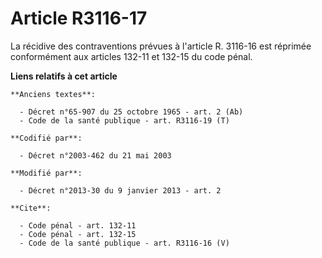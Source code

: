 # Article R3116-17

La récidive des contraventions prévues à l'article R. 3116-16 est réprimée conformément aux articles 132-11 et 132-15 du code
pénal.

**Liens relatifs à cet article**

	**Anciens textes**:

	  - Décret n°65-907 du 25 octobre 1965 - art. 2 (Ab)
	  - Code de la santé publique - art. R3116-19 (T)

	**Codifié par**:

	  - Décret n°2003-462 du 21 mai 2003

	**Modifié par**:

	  - Décret n°2013-30 du 9 janvier 2013 - art. 2

	**Cite**:

	  - Code pénal - art. 132-11
	  - Code pénal - art. 132-15
	  - Code de la santé publique - art. R3116-16 (V)
